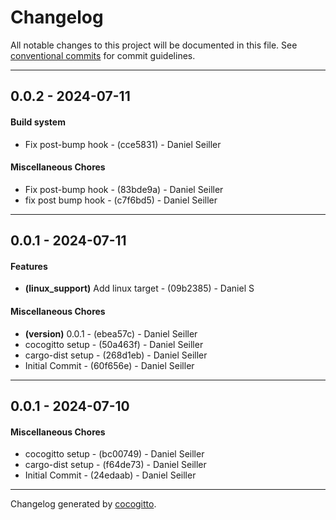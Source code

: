 # Changelog
All notable changes to this project will be documented in this file. See [conventional commits](https://www.conventionalcommits.org/) for commit guidelines.

- - -
## 0.0.2 - 2024-07-11
#### Build system
- Fix post-bump hook - (cce5831) - Daniel Seiller
#### Miscellaneous Chores
- Fix post-bump hook - (83bde9a) - Daniel Seiller
- fix post bump hook - (c7f6bd5) - Daniel Seiller

- - -

## 0.0.1 - 2024-07-11
#### Features
- **(linux_support)** Add linux target - (09b2385) - Daniel S
#### Miscellaneous Chores
- **(version)** 0.0.1 - (ebea57c) - Daniel Seiller
- cocogitto setup - (50a463f) - Daniel Seiller
- cargo-dist setup - (268d1eb) - Daniel Seiller
- Initial Commit - (60f656e) - Daniel Seiller

- - -

## 0.0.1 - 2024-07-10
#### Miscellaneous Chores
- cocogitto setup - (bc00749) - Daniel Seiller
- cargo-dist setup - (f64de73) - Daniel Seiller
- Initial Commit - (24edaab) - Daniel Seiller

- - -

Changelog generated by [cocogitto](https://github.com/cocogitto/cocogitto).